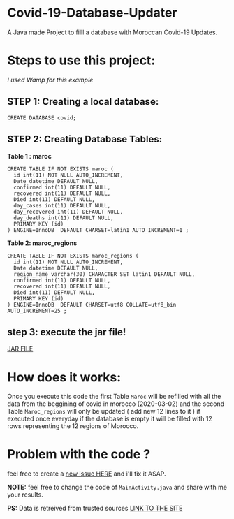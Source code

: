 # Covid-19-Database-Updater
A Java made Project to filll a database with Moroccan Covid-19 Updates.
# Steps to use this project:
*I used Wamp for this example*
## STEP 1: Creating a local database: 
```
CREATE DATABASE covid;
```
## STEP 2: Creating Database Tables: 
**Table 1 : maroc**
```
CREATE TABLE IF NOT EXISTS maroc (
  id int(11) NOT NULL AUTO_INCREMENT,
  Date datetime DEFAULT NULL,
  confirmed int(11) DEFAULT NULL,
  recovered int(11) DEFAULT NULL,
  Died int(11) DEFAULT NULL,
  day_cases int(11) DEFAULT NULL,
  day_recovered int(11) DEFAULT NULL,
  day_deaths int(11) DEFAULT NULL,
  PRIMARY KEY (id)
) ENGINE=InnoDB  DEFAULT CHARSET=latin1 AUTO_INCREMENT=1 ;
```

**Table 2: maroc_regions**
```
CREATE TABLE IF NOT EXISTS maroc_regions (
  id int(11) NOT NULL AUTO_INCREMENT,
  Date datetime DEFAULT NULL,
  region_name varchar(30) CHARACTER SET latin1 DEFAULT NULL,
  confirmed int(11) DEFAULT NULL,
  recovered int(11) DEFAULT NULL,
  Died int(11) DEFAULT NULL,
  PRIMARY KEY (id)
) ENGINE=InnoDB  DEFAULT CHARSET=utf8 COLLATE=utf8_bin AUTO_INCREMENT=25 ;
```

## step 3: execute the jar file!
[JAR FILE](https://github.com/Anass-ABEA/Covid-19-Database-Updater/tree/master/Execute)

# How does it works: 
Once you execute this code the first Table `Maroc` will be refilled with all the data from the beggining of covid in morocco (2020-03-02) and the second Table `Maroc_regions` will only be updated ( add new 12 lines to it ) if executed once everyday if the database is empty it will be filled with 12 rows representing the 12 regions of Morocco.

# Problem with the code ? 
feel free to create a [new issue HERE](https://github.com/Anass-ABEA/Covid-19-Database-Updater/issues) and i'll fix it ASAP.

**NOTE:** feel free to change the code of `MainActivity.java` and share with me your results.

**PS:**  Data is retreived from trusted sources [LINK TO THE SITE](http://www.geomatic.ma/fr/)
